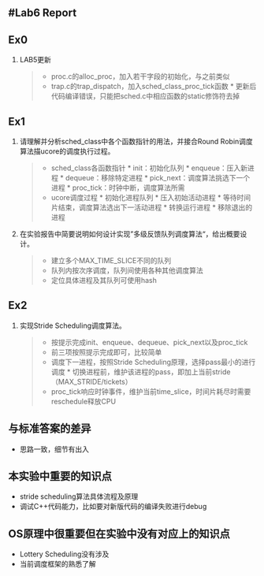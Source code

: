 #Lab6 Report
-----
## Ex0
1. LAB5更新
	
	> * proc.c的alloc_proc，加入若干字段的初始化，与之前类似
	> * trap.c的trap_dispatch，加入sched_class_proc_tick函数
		* 更新后代码编译错误，只能把sched.c中相应函数的static修饰符去掉

## Ex1
1. 请理解并分析sched_class中各个函数指针的用法，并接合Round Robin调度算法描ucore的调度执行过程。

	> * sched_class各函数指针
		* init：初始化队列
		* enqueue：压入新进程
		* dequeue：移除特定进程
		* pick_next：调度算法挑选下一个进程
		* proc_tick：时钟中断，调度算法所需
	> * ucore调度过程
		* 初始化进程队列
		* 压入初始活动进程
		* 等待时间片结束，调度算法选出下一活动进程
		* 转换运行进程
		* 移除退出的进程

1. 在实验报告中简要说明如何设计实现”多级反馈队列调度算法“，给出概要设计。

	> * 建立多个MAX_TIME_SLICE不同的队列
	> * 队列内按次序调度，队列间使用各种其他调度算法
	> * 定位具体进程及其队列可使用hash

## Ex2
1. 实现Stride Scheduling调度算法。

	> * 按提示完成init、enqueue、dequeue、pick_next以及proc_tick
	> * 前三项按照提示完成即可，比较简单
	> * 调度下一进程，按照Stride Scheduling原理，选择pass最小的进行调度
		* 切换进程前，维护该进程的pass，即加上当前stride（MAX_STRIDE/tickets）
	> * proc_tick响应时钟事件，维护当前time_slice，时间片耗尽时需要reschedule释放CPU

## 与标准答案的差异
* 思路一致，细节有出入

## 本实验中重要的知识点
* stride scheduling算法具体流程及原理
* 调试C++代码能力，比如要对新版代码的编译失败进行debug

## OS原理中很重要但在实验中没有对应上的知识点
* Lottery Scheduling没有涉及
* 当前调度框架的熟悉了解

